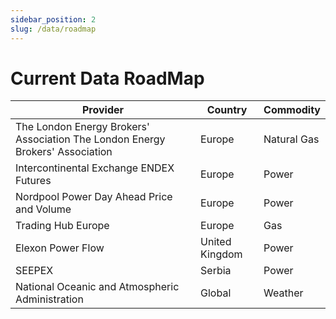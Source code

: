 ```yaml
---
sidebar_position: 2
slug: /data/roadmap
---
```

Current Data RoadMap
====================

|**Provider**|**Country**|**Commodity**|
|-|-|-|
|The London Energy Brokers' Association The London Energy Brokers' Association|Europe|Natural Gas|
|Intercontinental Exchange ENDEX Futures|Europe|Power|
|Nordpool Power Day Ahead Price and Volume|Europe|Power|
|Trading Hub Europe|Europe|Gas|
|Elexon Power Flow |United Kingdom|Power|
|SEEPEX|Serbia|Power|
|National Oceanic and Atmospheric Administration|Global|Weather|

